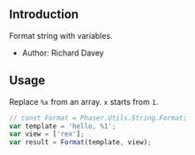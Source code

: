 ## Introduction

Format string with variables.

- Author: Richard Davey

## Usage

Replace `%x` from an array. `x` starts from `1`.

```javascript
// const Format = Phaser.Utils.String.Format;
var template = 'hello, %1';
var view = ['rex'];
var result = Format(template, view);
```